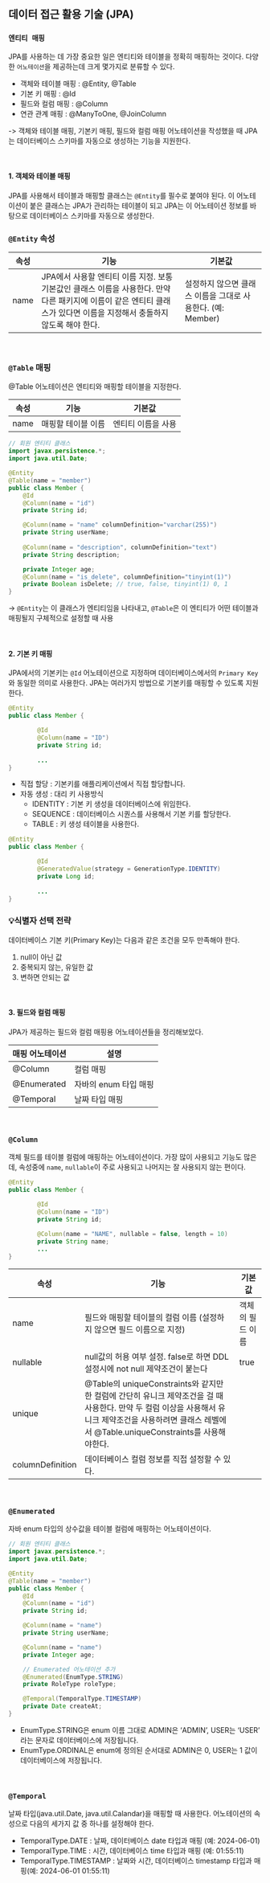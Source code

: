 ## 데이터 접근 활용 기술 (JPA)
### `엔티티 매핑`
JPA를 사용하는 데 가장 중요한 일은 엔티티와 테이블을 정확히 매핑하는 것이다. 다양한 `어노테이션`을 제공하는데 크게 몇가지로 분류할 수 있다.

- 객체와 테이블 매핑 : @Entity, @Table
- 기본 키 매핑 : @Id
- 필드와 컬럼 매핑 : @Column
- 연관 관계 매핑 : @ManyToOne, @JoinColumn

-> 객체와 테이블 매핑, 기본키 매핑, 필드와 컬럼 매핑 어노테이션을 작성했을 때 JPA는 데이터베이스 스키마를 자동으로 생성하는 기능을 지원한다.

<br>

#### 1. 객체와 테이블 매핑
JPA를 사용해서 테이블과 매핑할 클래스는 `@Entity`를 필수로 붙여야 된다. 이 어노테이션이 붙은 클래스는 JPA가 관리하는 테이블이 되고 JPA는 이 어노테이션 정보를 바탕으로 데이터베이스 스키마를 자동으로 생성한다.

### `@Entity` 속성

| 속성 | 기능 | 기본값 |
| --- | --- | --- |
| name | JPA에서 사용할 엔티티 이름 지정. 보통 기본값인 클래스 이름을 사용한다. 만약 다른 패키지에 이름이 같은 엔티티 클래스가 있다면 이름을 지정해서 충돌하지 않도록 해야 한다.  | 설정하지 않으면 클래스 이름을 그대로 사용한다. (예: Member) |

<br>

### `@Table` 매핑

@Table 어노테이션은 엔티티와 매핑할 테이블을 지정한다.

| 속성 | 기능 | 기본값 |
| --- | --- | --- |
| name | 매핑할 테이블 이름 | 엔티티 이름을 사용 |

```java
// 회원 엔티티 클래스
import javax.persistence.*;
import java.util.Date;

@Entity
@Table(name = "member")
public class Member {
    @Id
    @Column(name = "id")
    private String id;

    @Column(name = "name" columnDefinition="varchar(255)")
    private String userName;
    
    @Column(name = "description", columnDefinition="text")
    private String description;

    private Integer age;
    @Column(name = "is_delete", columnDefinition="tinyint(1)")
    private Boolean isDelete; // true, false, tinyint(1) 0, 1
}
```
-> `@Entity`는 이 클래스가 엔티티임을 나타내고, `@Table`은 이 엔티티가 어떤 테이블과 매핑될지 구체적으로 설정할 때 사용

<br>

#### 2. 기본 키 매핑
JPA에서의 기본키는 `@Id` 어노테이션으로 지정하며 데이터베이스에서의 `Primary Key`와 동일한 의미로 사용한다. JPA는 여러가지 방법으로 기본키를 매핑할 수 있도록 지원한다. 

```java
@Entity
public class Member {

		@Id
		@Column(name = "ID")
		private String id;
		
		...
}
```
- 직접 할당 : 기본키를 애플리케이션에서 직접 할당합니다.
- 자동 생성 : 대리 키 사용방식
    - IDENTITY : 기본 키 생성을 데이터베이스에 위임한다.
    - SEQUENCE : 데이터베이스 시퀀스를 사용해서 기본 키를 할당한다.
    - TABLE : 키 생성 테이블을 사용한다.
```java
@Entity
public class Member {

		@Id
		@GeneratedValue(strategy = GenerationType.IDENTITY)
		private Long id;
		
		...
}
```

### 💡식별자 선택 전략

데이터베이스 기본 키(Primary Key)는 다음과 같은 조건을 모두 만족해야 한다.

1. null이 아닌 값
2. 중복되지 않는, 유일한 값 
3. 변하면 안되는 값

<br>

#### 3. 필드와 컬럼 매핑
JPA가 제공하는 필드와 컬럼 매핑용 어노테이션들을 정리해보았다.

| 매핑 어노테이션 | 설명 |
| --- | --- |
| @Column | 컬럼 매핑 |
| @Enumerated | 자바의 enum 타입 매핑 |
| @Temporal | 날짜 타입 매핑 |

<br>

### `@Column`

객체 필드를 테이블 컬럼에 매핑하는 어노테이션이다. 가장 많이 사용되고 기능도 많은데, 속성중에 `name`, `nullable`이 주로 사용되고 나머지는 잘 사용되지 않는 편이다.

```java
@Entity
public class Member {

		@Id
		@Column(name = "ID")
		private String id;
		
		@Column(name = "NAME", nullable = false, length = 10)
		private String name;
		...
}
```

| 속성 | 기능 | 기본값 |
| --- | --- | --- |
| name | 필드와 매핑할 테이블의 컬럼 이름 (설정하지 않으면 필드 이름으로 지정)| 객체의 필드 이름 |
| nullable | null값의 허용 여부 설정. false로 하면 DDL 설정시에 not null 제약조건이 붙는다 | true |
| unique | @Table의 uniqueConstraints와 같지만 한 컬럼에 간단히 유니크 제약조건을 걸 때 사용한다. 만약 두 컬럼 이상을 사용해서 유니크 제약조건을 사용하려면 클래스 레벨에서 @Table.uniqueConstraints를 사용해야한다.  |  |
| columnDefinition  | 데이터베이스 컬럼 정보를 직접 설정할 수 있다. |  |

<br>

### `@Enumerated`

자바 enum 타입의 상수값을 테이블 컬럼에 매핑하는 어노테이션이다.

```java
// 회원 엔티티 클래스
import javax.persistence.*;
import java.util.Date;

@Entity
@Table(name = "member")
public class Member {
    @Id
    @Column(name = "id")
    private String id;

    @Column(name = "name")
    private String userName;

    @Column(name = "name")
    private Integer age;

    // Enumerated 어노테이션 추가 
    @Enumerated(EnumType.STRING)
    private RoleType roleType;

    @Temporal(TemporalType.TIMESTAMP)
    private Date createAt;
}
```

- EnumType.STRING은 enum 이름 그대로 ADMIN은 ‘ADMIN’, USER는 ‘USER’ 라는 문자로 데이터베이스에 저장됩니다.
- EnumType.ORDINAL은 enum에 정의된 순서대로 ADMIN은 0, USER는 1 값이 데이터베이스에 저장됩니다.

<br>

### `@Temporal`

날짜 타입(java.util.Date, java.util.Calandar)을 매핑할 때 사용한다. 어노테이션의 속성으로 다음의 세가지 값 중 하나를 설정해야 한다.

- TemporalType.DATE : 날짜, 데이터베이스 date 타입과 매핑 (예: 2024-06-01)
- TemporalType.TIME : 시간, 데이터베이스 time 타입과 매핑 (예: 01:55:11)
- TemporalType.TIMESTAMP : 날짜와 시간, 데이터베이스 timestamp 타입과 매핑(예: 2024-06-01 01:55:11)